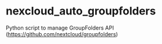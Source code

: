 # nexcloud_auto_groupfolders
Python script to manage GroupFolders API (https://github.com/nextcloud/groupfolders)
